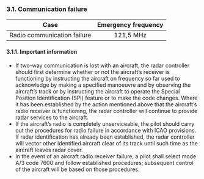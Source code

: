 ### **3.1. Communication failure**

|            Case             | Emergency frequency |
| :-------------------------: | :-----------------: |
| Radio communication failure |      121,5 MHz      |

#### 3.1.1. Important information

- If two-way communication is lost with an aircraft, the radar controller should first determine whether or not the aircraft’s receiver is functioning by instructing the aircraft on frequency so far used to acknowledge by making a specified manoeuvre and by observing the aircraft’s track or by instructing the aircraft to operate the Special Position Identification (SPI) feature or to make the code changes. Where it has been established by the action mentioned above that the aircraft’s radio receiver is functioning, the radar controller will continue to provide radar services to the aircraft.
- If the aircraft’s radio is completely unserviceable, the pilot should carry out the procedures for radio failure in accordance with ICAO provisions. If radar identification has already been established, the radar controller will vector other identified aircraft clear of its track until such time as the aircraft leaves radar cover.
- In the event of an aircraft radio receiver failure, a pilot shall select mode A/3 code 7600 and follow established procedures; subsequent control of the aircraft will be based on those procedures.



